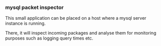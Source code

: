 ### mysql packet inspector

This small application can be placed on a host where a mysql server instance is running. 

There, it will inspect incoming packages and analyse them for monitoring purposes such
as logging query times etc.

